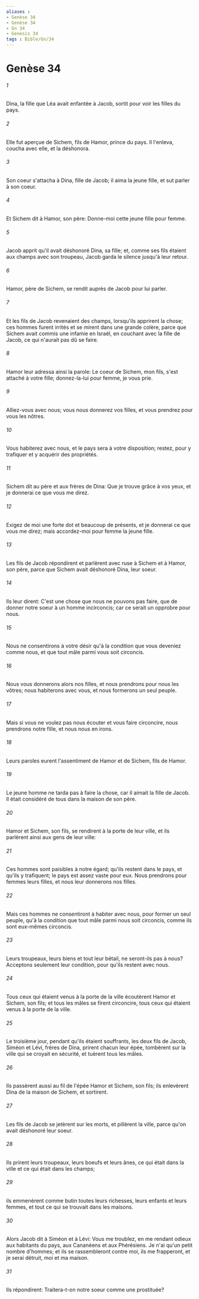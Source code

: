 ```yaml
---
aliases : 
- Genèse 34
- Genèse 34
- Gn 34
- Genesis 34
tags : Bible/Gn/34
---
```


# Genèse 34

###### 1
Dina, la fille que Léa avait enfantée à Jacob, sortit pour voir les filles du pays.
###### 2
Elle fut aperçue de Sichem, fils de Hamor, prince du pays. Il l'enleva, coucha avec elle, et la déshonora.
###### 3
Son coeur s'attacha à Dina, fille de Jacob; il aima la jeune fille, et sut parler à son coeur.
###### 4
Et Sichem dit à Hamor, son père: Donne-moi cette jeune fille pour femme.
###### 5
Jacob apprit qu'il avait déshonoré Dina, sa fille; et, comme ses fils étaient aux champs avec son troupeau, Jacob garda le silence jusqu'à leur retour.
###### 6
Hamor, père de Sichem, se rendit auprès de Jacob pour lui parler.
###### 7
Et les fils de Jacob revenaient des champs, lorsqu'ils apprirent la chose; ces hommes furent irrités et se mirent dans une grande colère, parce que Sichem avait commis une infamie en Israël, en couchant avec la fille de Jacob, ce qui n'aurait pas dû se faire.
###### 8
Hamor leur adressa ainsi la parole: Le coeur de Sichem, mon fils, s'est attaché à votre fille; donnez-la-lui pour femme, je vous prie.
###### 9
Alliez-vous avec nous; vous nous donnerez vos filles, et vous prendrez pour vous les nôtres.
###### 10
Vous habiterez avec nous, et le pays sera à votre disposition; restez, pour y trafiquer et y acquérir des propriétés.
###### 11
Sichem dit au père et aux frères de Dina: Que je trouve grâce à vos yeux, et je donnerai ce que vous me direz.
###### 12
Exigez de moi une forte dot et beaucoup de présents, et je donnerai ce que vous me direz; mais accordez-moi pour femme la jeune fille.
###### 13
Les fils de Jacob répondirent et parlèrent avec ruse à Sichem et à Hamor, son père, parce que Sichem avait déshonoré Dina, leur soeur.
###### 14
Ils leur dirent: C'est une chose que nous ne pouvons pas faire, que de donner notre soeur à un homme incirconcis; car ce serait un opprobre pour nous.
###### 15
Nous ne consentirons à votre désir qu'à la condition que vous deveniez comme nous, et que tout mâle parmi vous soit circoncis.
###### 16
Nous vous donnerons alors nos filles, et nous prendrons pour nous les vôtres; nous habiterons avec vous, et nous formerons un seul peuple.
###### 17
Mais si vous ne voulez pas nous écouter et vous faire circoncire, nous prendrons notre fille, et nous nous en irons.
###### 18
Leurs paroles eurent l'assentiment de Hamor et de Sichem, fils de Hamor.
###### 19
Le jeune homme ne tarda pas à faire la chose, car il aimait la fille de Jacob. Il était considéré de tous dans la maison de son père.
###### 20
Hamor et Sichem, son fils, se rendirent à la porte de leur ville, et ils parlèrent ainsi aux gens de leur ville:
###### 21
Ces hommes sont paisibles à notre égard; qu'ils restent dans le pays, et qu'ils y trafiquent; le pays est assez vaste pour eux. Nous prendrons pour femmes leurs filles, et nous leur donnerons nos filles.
###### 22
Mais ces hommes ne consentiront à habiter avec nous, pour former un seul peuple, qu'à la condition que tout mâle parmi nous soit circoncis, comme ils sont eux-mêmes circoncis.
###### 23
Leurs troupeaux, leurs biens et tout leur bétail, ne seront-ils pas à nous? Acceptons seulement leur condition, pour qu'ils restent avec nous.
###### 24
Tous ceux qui étaient venus à la porte de la ville écoutèrent Hamor et Sichem, son fils; et tous les mâles se firent circoncire, tous ceux qui étaient venus à la porte de la ville.
###### 25
Le troisième jour, pendant qu'ils étaient souffrants, les deux fils de Jacob, Siméon et Lévi, frères de Dina, prirent chacun leur épée, tombèrent sur la ville qui se croyait en sécurité, et tuèrent tous les mâles.
###### 26
Ils passèrent aussi au fil de l'épée Hamor et Sichem, son fils; ils enlevèrent Dina de la maison de Sichem, et sortirent.
###### 27
Les fils de Jacob se jetèrent sur les morts, et pillèrent la ville, parce qu'on avait déshonoré leur soeur.
###### 28
Ils prirent leurs troupeaux, leurs boeufs et leurs ânes, ce qui était dans la ville et ce qui était dans les champs;
###### 29
ils emmenèrent comme butin toutes leurs richesses, leurs enfants et leurs femmes, et tout ce qui se trouvait dans les maisons.
###### 30
Alors Jacob dit à Siméon et à Lévi: Vous me troublez, en me rendant odieux aux habitants du pays, aux Cananéens et aux Phérésiens. Je n'ai qu'un petit nombre d'hommes; et ils se rassembleront contre moi, ils me frapperont, et je serai détruit, moi et ma maison.
###### 31
Ils répondirent: Traitera-t-on notre soeur comme une prostituée?

